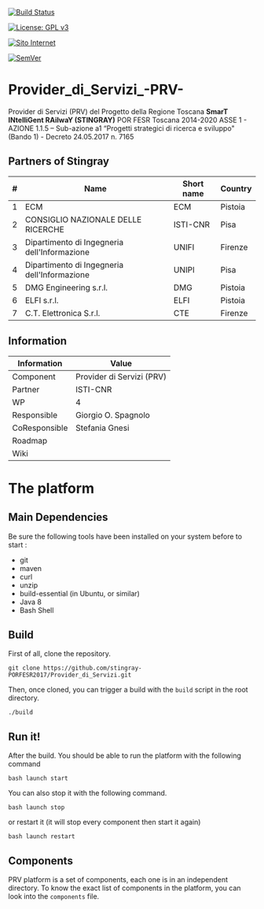 [![Build Status](https://travis-ci.org/stingray-PORFESR2017/Provider_di_Servizi.svg?branch=master)](https://travis-ci.org/stingray-PORFESR2017/Provider_di_Servizi)

[![License: GPL v3](https://img.shields.io/badge/License-GPL%20v3-blue.svg)](https://www.gnu.org/licenses/gpl-3.0)

[![Sito Internet](https://img.shields.io/badge/ISTI-STINGRAY-blue.svg)](https:/stingray.isti.cnr.it)

[![SemVer](https://img.shields.io/badge/SemVer-0.0.1-ff69b4.svg)](https://semver.org/lang/it/)



# Provider_di_Servizi_-PRV-
Provider di Servizi (PRV) del Progetto della Regione Toscana **SmarT INtelliGent RAilwaY (STINGRAY)** POR FESR Toscana 2014-2020
ASSE 1 - AZIONE 1.1.5 – Sub-azione a1 “Progetti strategici di ricerca e sviluppo" (Bando 1) - Decreto 24.05.2017 n. 7165




## Partners of Stingray

|  #  | Name                                         | Short name    | Country     | 
| --- | -------------------------------------------- | ------------- | ----------- | 
|  1  | ECM                                          | ECM           | Pistoia     | 
|  2  | CONSIGLIO NAZIONALE DELLE RICERCHE           | ISTI-CNR      | Pisa        | 
|  3  | Dipartimento di Ingegneria dell'Informazione | UNIFI         | Firenze     | 
|  4  | Dipartimento di Ingegneria dell'Informazione | UNIPI         | Pisa        | 
|  5  | DMG Engineering s.r.l.                       | DMG           | Pistoia     | 
|  6  | ELFI s.r.l.                                  | ELFI          | Pistoia     | 
|  7  | C.T. Elettronica S.r.l.                      | CTE           | Firenze     | 

## Information

Information   | Value
------------- | --------
Component     | Provider di Servizi (PRV)
Partner       | ISTI-CNR
WP            | 4
Responsible   | Giorgio O. Spagnolo <spagnolo at isti.cnr.it>
CoResponsible | Stefania Gnesi  <gnesi at isti.cnr.it>
Roadmap       | 
Wiki          | 

# The platform
## Main Dependencies
Be sure the following tools have been installed on your system before to start :
 * git
 * maven
 * curl
 * unzip
 * build-essential (in Ubuntu, or similar)
 * Java 8
 * Bash Shell

## Build
First of all, clone the repository.

```
git clone https://github.com/stingray-PORFESR2017/Provider_di_Servizi.git
```

Then, once cloned, you can trigger a build with the `build` script in the root directory.
```
./build
```

## Run it!
After the build.  You should be able to run the platform with the
following command

```
bash launch start
```

You can also stop it with the following command.
```
bash launch stop
```
or restart it (it will stop every component then start it again)
```
bash launch restart
```

<!---Once the platform is started, access it on `http://localhost:9090/xwiki` in your web-browser.-->

## Components
PRV platform is a set of components, each one is in an independent
directory.  To know the exact list of components in the platform, you can look
into the `components` file.
